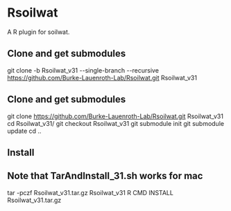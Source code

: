 # Rsoilwat
A R plugin for soilwat.

Clone and get submodules
----------------------
git clone -b Rsoilwat_v31 --single-branch --recursive https://github.com/Burke-Lauenroth-Lab/Rsoilwat.git Rsoilwat_v31

Clone and get submodules
----------------------
git clone https://github.com/Burke-Lauenroth-Lab/Rsoilwat.git Rsoilwat_v31
cd Rsoilwat_v31/
git checkout Rsoilwat_v31
git submodule init
git submodule update
cd ..

Install
----------------------
## Note that TarAndInstall_31.sh works for mac ##
tar -pczf Rsoilwat_v31.tar.gz Rsoilwat_v31
R CMD INSTALL Rsoilwat_v31.tar.gz
